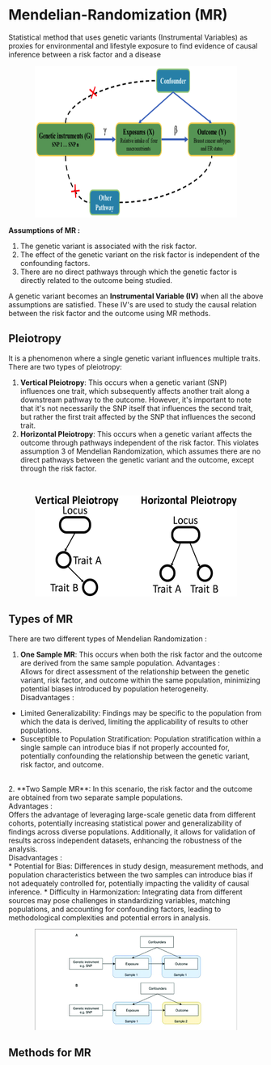 # Mendelian-Randomization (MR)
Statistical method that uses genetic variants (Instrumental Variables) as proxies for environmental and lifestyle exposure to find evidence of causal inference between a risk factor and a disease

<p align="center">
  <img src="MR.png" width="400" height="300" alt="Alt Text">
</p>

**Assumptions of MR :**
1. The genetic variant is associated with the risk factor.
2. The effect of the genetic variant on the risk factor is independent of the confounding factors.
3. There are no direct pathways through which the genetic factor is directly related to the outcome being studied.

A genetic variant becomes an **Instrumental Variable (IV)** when all the above assumptions are satisfied. These IV's are used to study the causal relation between the risk factor and the outcome using MR methods.

## Pleiotropy 

It is a phenomenon where a single genetic variant influences multiple traits.
There are two types of pleiotropy:
1. **Vertical Pleiotropy**: This occurs when a genetic variant (SNP) influences one trait, which subsequently affects another trait along a downstream pathway to the outcome. However, it's important to note that it's not necessarily the SNP itself that influences the second trait, but rather the first trait affected by the SNP that influences the second trait.
2. **Horizontal Pleiotropy**: This occurs when a genetic variant affects the outcome through pathways independent of the risk factor. This violates assumption 3 of Mendelian Randomization, which assumes there are no direct pathways between the genetic variant and the outcome, except through the risk factor.
<br>
<p align="center">
  <img src="Schematic-of-different-types-of-pleiotropy-Previous-studies-distinguish-between-vertical.png" width="400" height="200" alt="Alt Text">
</p>

## Types of MR
There are two different types of Mendelian Randomization :
1. **One Sample MR**: This occurs when both the risk factor and the outcome are derived from the same sample population.
Advantages : <br>
Allows for direct assessment of the relationship between the genetic variant, risk factor, and outcome within the same population, minimizing potential biases introduced by population heterogeneity. <br>
Disadvantages : <br>
* Limited Generalizability: Findings may be specific to the population from which the data is derived, limiting the applicability of results to other populations.
* Susceptible to Population Stratification: Population stratification within a single sample can introduce bias if not properly accounted for, potentially confounding the relationship between the genetic variant, risk factor, and outcome.
<br>
2. **Two Sample MR**: In this scenario, the risk factor and the outcome are obtained from two separate sample populations. <br>
Advantages : <br>
Offers the advantage of leveraging large-scale genetic data from different cohorts, potentially increasing statistical power and generalizability of findings across diverse populations. Additionally, it allows for validation of results across independent datasets, enhancing the robustness of the analysis. <br>
Disadvantages : <br>
* Potential for Bias: Differences in study design, measurement methods, and population characteristics between the two samples can introduce bias if not adequately controlled for, potentially impacting the validity of causal inference.
* Difficulty in Harmonization: Integrating data from different sources may pose challenges in standardizing variables, matching populations, and accounting for confounding factors, leading to methodological complexities and potential errors in analysis.
<br>
<p align="center">
  <img src="One-sample-and-two-sample-Mendelian-randomization-study-designs-A-One-sample.png" width="400" height="200" alt="Alt Text">
</p>

## Methods for MR








